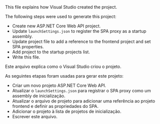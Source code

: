 This file explains how Visual Studio created the project.

The following steps were used to generate this project:
- Create new ASP\.NET Core Web API project.
- Update `launchSettings.json` to register the SPA proxy as a startup assembly.
- Update project file to add a reference to the frontend project and set SPA properties.
- Add project to the startup projects list.
- Write this file.

Este arquivo explica como o Visual Studio criou o projeto.

As seguintes etapas foram usadas para gerar este projeto:
- Criar um novo projeto ASP.NET Core Web API.
- Atualizar o `launchSettings.json` para registrar o SPA proxy como um assembly de inicialização.
- Atualizar o arquivo de projeto para adicionar uma referência ao projeto frontend e definir as propriedades do SPA.
- Adicionar o projeto à lista de projetos de inicialização.
- Escrever este arquivo.
